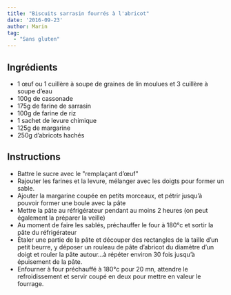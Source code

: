 ```yaml
---
title: "Biscuits sarrasin fourrés à l'abricot"
date: '2016-09-23'
author: Marin
tag: 
  - "Sans gluten"
---
```

## Ingrédients
- 1 œuf ou 1 cuillère à soupe de graines de lin moulues et 3 cuillère à soupe d’eau
- 100g de cassonade
- 175g de farine de sarrasin
- 100g de farine de riz
- 1 sachet de levure chimique
- 125g de margarine
- 250g d’abricots hachés

## Instructions
- Battre le sucre avec le "remplaçant d’œuf"
- Rajouter les farines et la levure, mélanger avec les doigts pour former un sable.
- Ajouter la margarine coupée en petits morceaux, et pétrir jusqu’à pouvoir former une boule avec la pâte
- Mettre la pâte au réfrigérateur pendant au moins 2 heures (on peut également la préparer la veille)
- Au moment de faire les sablés, préchauffer le four à 180°c et sortir la pâte du réfrigérateur
- Étaler une partie de la pâte et découper des rectangles de la taille d’un petit beurre, y déposer un rouleau de pâte d’abricot du diamètre d’un doigt et rouler la pâte autour…à répéter environ 30 fois jusqu’à épuisement de la pâte.
- Enfourner à four préchauffé à 180°c pour 20 mn, attendre le refroidissement et servir coupé en deux pour mettre en valeur le fourrage.

